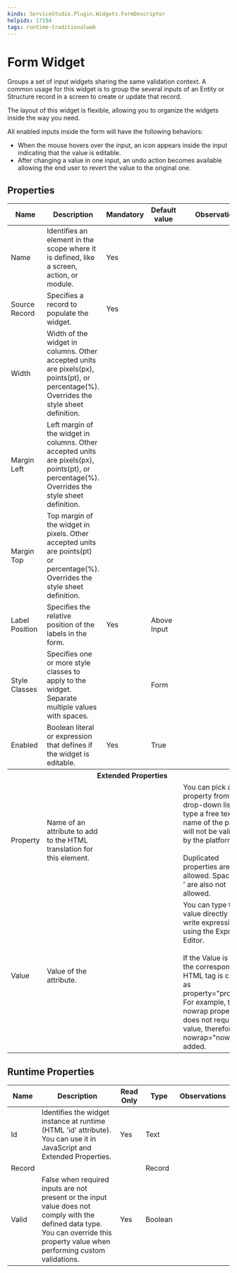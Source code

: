 ```yaml
---
kinds: ServiceStudio.Plugin.Widgets.FormDescriptor
helpids: 17194
tags: runtime-traditionalweb
---
```


# Form Widget


Groups a set of input widgets sharing the same validation context. A common usage for this widget is to group the several inputs of an Entity or Structure record in a screen to create or update that record.

The layout of this widget is flexible, allowing you to organize the widgets inside the way you need.

All enabled inputs inside the form will have the following behaviors:

* When the mouse hovers over the input, an icon appears inside the input indicating that the value is editable.
* After changing a value in one input, an undo action becomes available allowing the end user to revert the value to the original one.

## Properties

<table markdown="1">
<thead>
<tr>
<th>Name</th>
<th>Description</th>
<th>Mandatory</th>
<th>Default value</th>
<th>Observations</th>
</tr>
</thead>
<tbody>
<tr>
<td title="Name">Name</td>
<td>Identifies an element in the scope where it is defined, like a screen, action, or module.</td>
<td>Yes</td>
<td></td>
<td></td>
</tr>
<tr>
<td title="SourceRecord">Source Record</td>
<td>Specifies a record to populate the widget.</td>
<td>Yes</td>
<td></td>
<td></td>
</tr>
<tr>
<td title="Width">Width</td>
<td>Width of the widget in columns. Other accepted units are pixels(px), points(pt), or percentage(%). Overrides the style sheet definition.</td>
<td></td>
<td></td>
<td></td>
</tr>
<tr>
<td title="MarginLeft">Margin Left</td>
<td>Left margin of the widget in columns. Other accepted units are pixels(px), points(pt), or percentage(%). Overrides the style sheet definition.</td>
<td></td>
<td></td>
<td></td>
</tr>
<tr>
<td title="MarginTop">Margin Top</td>
<td>Top margin of the widget in pixels. Other accepted units are points(pt) or percentage(%). Overrides the style sheet definition.</td>
<td></td>
<td></td>
<td></td>
</tr>
<tr>
<td title="LabelsPosition">Label Position</td>
<td>Specifies the relative position of the labels in the form.</td>
<td>Yes</td>
<td>Above Input</td>
<td></td>
</tr>
<tr>
<td title="Style">Style Classes</td>
<td>Specifies one or more style classes to apply to the widget. Separate multiple values with spaces.</td>
<td></td>
<td>Form</td>
<td></td>
</tr>
<tr>
<td title="IsEditable">Enabled</td>
<td>Boolean literal or expression that defines if the widget is editable.</td>
<td>Yes</td>
<td>True</td>
<td></td>
</tr>
<tr class="separator">
<th colspan="5">Extended Properties</th>
</tr>
<tr>
<td title="Property">Property</td>
<td>Name of an attribute to add to the HTML translation for this element.</td>
<td></td>
<td></td>
<td>You can pick a property from the drop-down list or type a free text. The name of the property will not be validated by the platform.<br/><br/>Duplicated properties are not allowed. Spaces, " or ' are also not allowed.</td>
</tr>
<tr>
<td title="Value">Value</td>
<td>Value of the attribute.</td>
<td></td>
<td></td>
<td>You can type the value directly or write expressions using the Expression Editor.<br/><br/>If the Value is empty, the corresponding HTML tag is created as property="property". For example, the nowrap property does not require a value, therefore nowrap="nowrap" is added.</td>
</tr>
</tbody>
</table>

## Runtime Properties

<table markdown="1">
<thead>
<tr>
<th>Name</th>
<th>Description</th>
<th>Read Only</th>
<th>Type</th>
<th>Observations</th>
</tr>
</thead>
<tbody>
<tr>
<td>Id</td>
<td>Identifies the widget instance at runtime (HTML 'id' attribute). You can use it in JavaScript and Extended Properties.</td>
<td>Yes</td>
<td>Text</td>
<td></td>
</tr>
<tr>
<td>Record</td>
<td></td>
<td></td>
<td>Record</td>
<td></td>
</tr>
<tr>
<td>Valid</td>
<td>False when required inputs are not present or the input value does not comply with the defined data type. You can override this property value when performing custom validations.</td>
<td>Yes</td>
<td>Boolean</td>
<td></td>
</tr>
</tbody>
</table>

